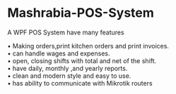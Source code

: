 # Mashrabia-POS-System
A WPF POS System have many features

• Making orders,print kitchen orders and print
invoices.<br />
• can handle wages and expenses.<br />
• open, closing shifts with total and net of the
shift.<br />
• have daily, monthly ,and yearly reports.<br />
• clean and modern style and easy to use.<br />
• has ability to communicate with Mikrotik
routers<br />
